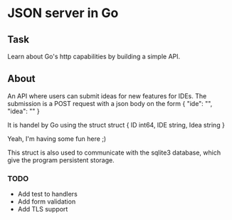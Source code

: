 # JSON server in Go

## Task
Learn about Go's http capabilities by building a simple API.

## About
An API where users can submit ideas for new features for IDEs. The submission is a POST
request with a json body on the form
{ 
    "ide": "<the IDE in question>",
    "idea": "<the suggestion>"
}

It is handel by Go using the struct
struct {
    ID int64,
    IDE string,
    Idea string
}

Yeah, I'm having some fun here ;) 

This struct is also used to communicate with the sqlite3 database, which give the program persistent storage.

### TODO
* Add test to handlers
* Add form validation
* Add TLS support